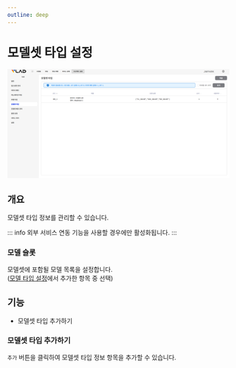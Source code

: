 ```yaml
---
outline: deep
---
```


# 모델셋 타입 설정

![모델셀 타입 설정](/public/ko/project/project-settings-modelset-type.png)


## 개요
모델셋 타입 정보를 관리할 수 있습니다.  

::: info
외부 서비스 연동 기능을 사용할 경우에만 활성화됩니다.
:::

### 모델 슬롯
모델셋에 포함될 모델 목록을 설정합니다.  
([모델 타입 설정](./project-settings-model-type)에서 추가한 항목 중 선택)


## 기능
- 모델셋 타입 추가하기

### 모델셋 타입 추가하기
`추가` 버튼을 클릭하여 모델셋 타입 정보 항목을 추가할 수 있습니다.


